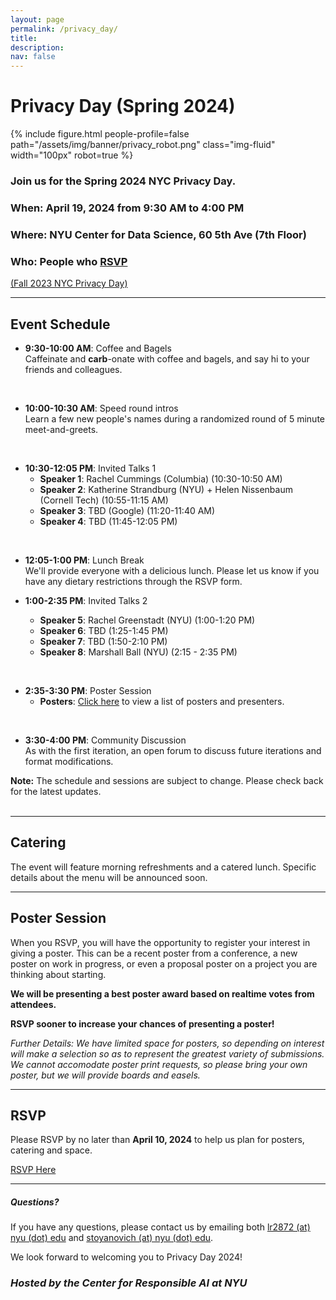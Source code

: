 ```yaml
---
layout: page
permalink: /privacy_day/
title: 
description:
nav: false
---
```


# Privacy Day (Spring 2024)

{% include figure.html people-profile=false path="/assets/img/banner/privacy_robot.png" class="img-fluid" width="100px" robot=true %}
<br>
### Join us for the Spring 2024 NYC Privacy Day.
### When: **April 19, 2024** from **9:30 AM to 4:00 PM**  
### Where: **NYU Center for Data Science, 60 5th Ave (7th Floor)**  
### Who: **People who [RSVP](https://forms.gle/qxCkwxNwKHs1Yejb7)**  
[(Fall 2023 NYC Privacy Day)](https://rachelcummings.com/nyc-privacy-day/)
<br>

***   

## Event Schedule

- **9:30-10:00 AM**: Coffee and Bagels  
  Caffeinate and **carb**-onate with coffee and bagels, and say hi to your friends and colleagues.
<br>

- **10:00-10:30 AM**: Speed round intros  
  Learn a few new people's names during a randomized round of 5 minute meet-and-greets.
<br>

- **10:30-12:05 PM**: Invited Talks 1
    - **Speaker 1**: Rachel Cummings (Columbia) (10:30-10:50 AM)
    - **Speaker 2**: Katherine Strandburg (NYU) + Helen Nissenbaum (Cornell Tech) (10:55-11:15 AM)
    - **Speaker 3**: TBD (Google) (11:20-11:40 AM)
    - **Speaker 4**: TBD (11:45-12:05 PM)  
<br>

- **12:05-1:00 PM**: Lunch Break  
  We'll provide everyone with a delicious lunch. Please let us know if you have any dietary restrictions through the RSVP form.
  
- **1:00-2:35 PM**: Invited Talks 2
    - **Speaker 5**: Rachel Greenstadt (NYU) (1:00-1:20 PM)
    - **Speaker 6**: TBD (1:25-1:45 PM)
    - **Speaker 7**: TBD (1:50-2:10 PM)
    - **Speaker 8**: Marshall Ball (NYU) (2:15 - 2:35 PM)   
<br>   
   
- **2:35-3:30 PM**: Poster Session  
    - **Posters**: [Click here](TBD) to view a list of posters and presenters.  
<br>
  
- **3:30-4:00 PM**: Community Discussion  
  As with the first iteration, an open forum to discuss future iterations and format modifications.

<div class="note">
<strong>Note:</strong> The schedule and sessions are subject to change. Please check back for the latest updates.
</div>   
<br>   

***  
      
## Catering

The event will feature morning refreshments and a catered lunch. Specific details about the menu will be announced soon.

***  

## Poster Session

When you RSVP, you will have the opportunity to register your interest in giving a poster. This can be a recent poster from a conference, a new poster on work in progress, or even a proposal poster on a project you are thinking about starting. 

**We will be presenting a best poster award based on realtime votes from attendees.**

**RSVP sooner to increase your chances of presenting a poster!**

*Further Details: We have limited space for posters, so depending on interest will make a selection so as to represent the greatest variety of submissions. We cannot accomodate poster print requests, so please bring your own poster, but we will provide boards and easels.*

***  

## RSVP  
Please RSVP by no later than **April 10, 2024** to help us plan for posters, catering and space.  

<div class="registration-link">
<a href="https://forms.gle/qxCkwxNwKHs1Yejb7">RSVP Here</a>
</div>

***  

<h5>Questions?</h5>

If you have any questions, please contact us by emailing both [lr2872 (at) nyu (dot) edu]() and [stoyanovich (at) nyu (dot) edu]().

We look forward to welcoming you to Privacy Day 2024!

### *Hosted by the Center for Responsible AI at NYU*
